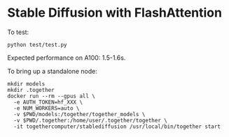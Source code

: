 # Stable Diffusion with FlashAttention

To test:
```
python test/test.py
```

Expected performance on A100: 1.5-1.6s.


To bring up a standalone node:
```
mkdir models
mkdir .together
docker run --rm --gpus all \
  -e AUTH_TOKEN=hf_XXX \
  -e NUM_WORKERS=auto \
  -v $PWD/models:/together/together_models \
  -v $PWD/.together:/home/user/.together/together \
  -it togethercomputer/stablediffusion /usr/local/bin/together start
```
